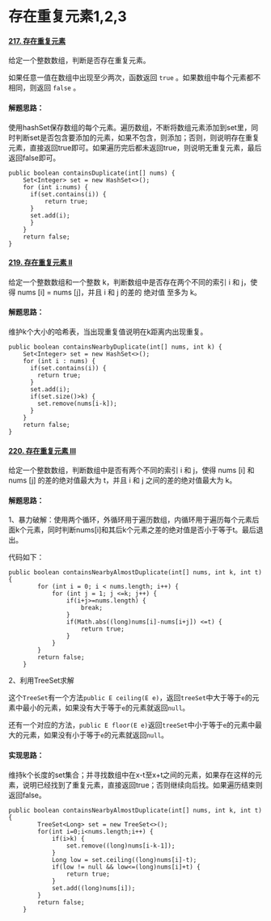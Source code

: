 # 存在重复元素1,2,3



#### [217. 存在重复元素](https://leetcode-cn.com/problems/contains-duplicate/)

给定一个整数数组，判断是否存在重复元素。

如果任意一值在数组中出现至少两次，函数返回 `true` 。如果数组中每个元素都不相同，则返回 `false` 。

#### 解题思路：

使用hashSet保存数组的每个元素。遍历数组，不断将数组元素添加到set里，同时判断set是否包含要添加的元素，如果不包含，则添加；否则，则说明存在重复元素，直接返回true即可。如果遍历完后都未返回true，则说明无重复元素，最后返回false即可。

```
public boolean containsDuplicate(int[] nums) {
    Set<Integer> set = new HashSet<>(); 
    for (int i:nums) {
      if(set.contains(i)) { 
          return true; 
      } 
      set.add(i);       
      }     
    }   
    return false;
}
```



#### [219. 存在重复元素 II](https://leetcode-cn.com/problems/contains-duplicate-ii/)

给定一个整数数组和一个整数 k，判断数组中是否存在两个不同的索引 i 和 j，使得 nums [i] = nums [j]，并且 i 和 j 的差的 绝对值 至多为 k。

#### 解题思路：

维护k个大小的哈希表，当出现重复值说明在k距离内出现重复。

```
public boolean containsNearbyDuplicate(int[] nums, int k) {
    Set<Integer> set = new HashSet<>();
    for (int i : nums) {
      if(set.contains(i)) {
        return true;        
      }
      set.add(i);
      if(set.size()>k) {
        set.remove(nums[i-k]);
      }
    }
    return false;
}
```

  

#### [220. 存在重复元素 III](https://leetcode-cn.com/problems/contains-duplicate-iii/)

给定一个整数数组，判断数组中是否有两个不同的索引 i 和 j，使得 nums [i] 和 nums [j] 的差的绝对值最大为 t，并且 i 和 j 之间的差的绝对值最大为 k。

#### 解题思路：

1、暴力破解：使用两个循环，外循环用于遍历数组，内循环用于遍历每个元素后面k个元素，同时判断nums[i]和其后k个元素之差的绝对值是否小于等于t。最后退出。

代码如下：

```
public boolean containsNearbyAlmostDuplicate(int[] nums, int k, int t) {
​        for (int i = 0; i < nums.length; i++) {
​            for (int j = 1; j <=k; j++) {
​                if(i+j>=nums.length) {
​                    break;
​                }
​                if(Math.abs((long)nums[i]-nums[i+j]) <=t) {
​                    return true;
​                }
​            }
​        }
​        return false;
​    }
```

2、利用TreeSet求解

这个`TreeSet`有一个方法`public E ceiling(E e)`，返回`treeSet`中大于等于`e`的元素中最小的元素，如果没有大于等于`e`的元素就返回`null`。

还有一个对应的方法，`public E floor(E e)`返回`treeSet`中小于等于`e`的元素中最大的元素，如果没有小于等于`e`的元素就返回`null`。

#### 实现思路：

维持k个长度的set集合；并寻找数组中在x-t至x+t之间的元素，如果存在这样的元素，说明已经找到了重复元素，直接返回true；否则继续向后找。如果遍历结束则返回false。

```
public boolean containsNearbyAlmostDuplicate(int[] nums, int k, int t) {
​        TreeSet<Long> set = new TreeSet<>();
​        for(int i=0;i<nums.length;i++) {
​            if(i>k) {
​                set.remove((long)nums[i-k-1]);
​            }
​            Long low = set.ceiling((long)nums[i]-t);
​            if(low != null && low<=(long)nums[i]+t) {
​                return true;
​            }
​            set.add((long)nums[i]);
​        }
​        return false;
​    }
```





